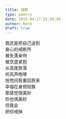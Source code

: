```yaml
---  
title: 戒断  
type: poetry  
date: 2015-04-17 21:36:04  
author: Herb  
draft: true
---  
```

我还是把自己送到  
身心的戒断所  
被失落亲吻  
被空虚紧抱  
从高崖跌落  
听风声咆哮    
恍惚间我重回原来  
幸福在身侧轻飘  
那感觉很美妙  
你也很美妙  
但我会  
把你戒掉